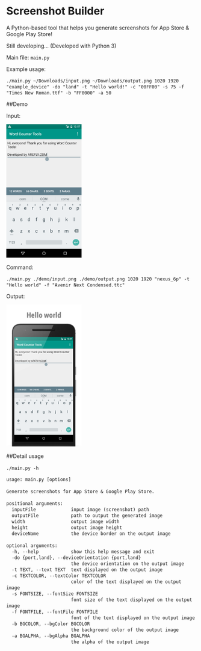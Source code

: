# Screenshot Builder
A Python-based tool that helps you generate screenshots for App Store &amp; Google Play Store!

Still developing... (Developed with Python 3)

Main file: `main.py`

Example usage:

```
./main.py ~/Downloads/input.png ~/Downloads/output.png 1020 1920 "example_device" -do "land" -t "Hello world!" -c "00FF00" -s 75 -f "Times New Roman.ttf" -b "FF0000" -a 50
```

##Demo

Input:

<img src="https://github.com/eflyjason/ScreenshotBuilder/raw/master/demo/input.png" width="200px">

Command:

```
./main.py ./demo/input.png ./demo/output.png 1020 1920 "nexus_6p" -t "Hello world" -f "Avenir Next Condensed.ttc"
```

Output:

<img src="https://github.com/eflyjason/ScreenshotBuilder/raw/master/demo/output.png" width="200px">

##Detail usage 

`./main.py -h`


```
usage: main.py [options]

Generate screenshots for App Store & Google Play Store.

positional arguments:
  inputFile             input image (screenshot) path
  outputFile            path to output the generated image
  width                 output image width
  height                output image height
  deviceName            the device border on the output image

optional arguments:
  -h, --help            show this help message and exit
  -do {port,land}, --deviceOrientation {port,land}
                        the device orientation on the output image
  -t TEXT, --text TEXT  text displayed on the output image
  -c TEXTCOLOR, --textColor TEXTCOLOR
                        color of the text displayed on the output image
  -s FONTSIZE, --fontSize FONTSIZE
                        font size of the text displayed on the output image
  -f FONTFILE, --fontFile FONTFILE
                        font of the text displayed on the output image
  -b BGCOLOR, --bgColor BGCOLOR
                        the background color of the output image
  -a BGALPHA, --bgAlpha BGALPHA
                        the alpha of the output image
```
